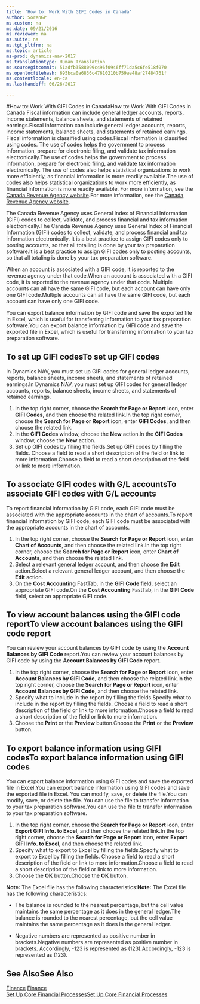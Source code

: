 ```yaml
---
title: 'How to: Work With GIFI Codes in Canada'
author: SorenGP
ms.custom: na
ms.date: 09/21/2016
ms.reviewer: na
ms.suite: na
ms.tgt_pltfrm: na
ms.topic: article
ms-prod: dynamics-nav-2017
ms.translationtype: Human Translation
ms.sourcegitcommit: 51adfb3588099c496f0946ff71da5c6fe518f070
ms.openlocfilehash: 695bca0a6836c47610210b759ae48af27484761f
ms.contentlocale: en-ca
ms.lasthandoff: 06/26/2017

---
```


#<a name="how-to-work-with-gifi-codes-in-canada"></a><span data-ttu-id="5d30f-102">How to: Work With GIFI Codes in Canada</span><span class="sxs-lookup"><span data-stu-id="5d30f-102">How to: Work With GIFI Codes in Canada</span></span>
<span data-ttu-id="5d30f-103">Fiscal information can include general ledger accounts, reports, income statements, balance sheets, and statements of retained earnings.</span><span class="sxs-lookup"><span data-stu-id="5d30f-103">Fiscal information can include general ledger accounts, reports, income statements, balance sheets, and statements of retained earnings.</span></span> <span data-ttu-id="5d30f-104">Fiscal information is classified using codes.</span><span class="sxs-lookup"><span data-stu-id="5d30f-104">Fiscal information is classified using codes.</span></span> <span data-ttu-id="5d30f-105">The use of codes helps the government to process information, prepare for electronic filing, and validate tax information electronically.</span><span class="sxs-lookup"><span data-stu-id="5d30f-105">The use of codes helps the government to process information, prepare for electronic filing, and validate tax information electronically.</span></span> <span data-ttu-id="5d30f-106">The use of codes also helps statistical organizations to work more efficiently, as financial information is more readily available.</span><span class="sxs-lookup"><span data-stu-id="5d30f-106">The use of codes also helps statistical organizations to work more efficiently, as financial information is more readily available.</span></span> <span data-ttu-id="5d30f-107">For more information, see the [Canada Revenue Agency website](http://www.cra-arc.gc.ca/).</span><span class="sxs-lookup"><span data-stu-id="5d30f-107">For more information, see the [Canada Revenue Agency website](http://www.cra-arc.gc.ca/).</span></span>

<span data-ttu-id="5d30f-108">The Canada Revenue Agency uses General Index of Financial Information (GIFI) codes to collect, validate, and process financial and tax information electronically.</span><span class="sxs-lookup"><span data-stu-id="5d30f-108">The Canada Revenue Agency uses General Index of Financial Information (GIFI) codes to collect, validate, and process financial and tax information electronically.</span></span> <span data-ttu-id="5d30f-109">It is a best practice to assign GIFI codes only to posting accounts, so that all totalling is done by your tax preparation software.</span><span class="sxs-lookup"><span data-stu-id="5d30f-109">It is a best practice to assign GIFI codes only to posting accounts, so that all totaling is done by your tax preparation software.</span></span>

<span data-ttu-id="5d30f-110">When an account is associated with a GIFI code, it is reported to the revenue agency under that code.</span><span class="sxs-lookup"><span data-stu-id="5d30f-110">When an account is associated with a GIFI code, it is reported to the revenue agency under that code.</span></span> <span data-ttu-id="5d30f-111">Multiple accounts can all have the same GIFI code, but each account can have only one GIFI code.</span><span class="sxs-lookup"><span data-stu-id="5d30f-111">Multiple accounts can all have the same GIFI code, but each account can have only one GIFI code.</span></span>

<span data-ttu-id="5d30f-112">You can export balance information by GIFI code and save the exported file in Excel, which is useful for transferring information to your tax preparation software.</span><span class="sxs-lookup"><span data-stu-id="5d30f-112">You can export balance information by GIFI code and save the exported file in Excel, which is useful for transferring information to your tax preparation software.</span></span>

## <a name="to-set-up-gifi-codes"></a><span data-ttu-id="5d30f-113">To set up GIFI codes</span><span class="sxs-lookup"><span data-stu-id="5d30f-113">To set up GIFI codes</span></span>
<span data-ttu-id="5d30f-114">In Dynamics NAV, you must set up GIFI codes for general ledger accounts, reports, balance sheets, income sheets, and statements of retained earnings.</span><span class="sxs-lookup"><span data-stu-id="5d30f-114">In Dynamics NAV, you must set up GIFI codes for general ledger accounts, reports, balance sheets, income sheets, and statements of retained earnings.</span></span>

1. <span data-ttu-id="5d30f-115">In the top right corner, choose the **Search for Page or Report** icon, enter **GIFI Codes**, and then choose the related link.</span><span class="sxs-lookup"><span data-stu-id="5d30f-115">In the top right corner, choose the **Search for Page or Report** icon, enter **GIFI Codes**, and then choose the related link.</span></span>
2. <span data-ttu-id="5d30f-116">In the **GIFI Codes** window, choose the **New** action.</span><span class="sxs-lookup"><span data-stu-id="5d30f-116">In the **GIFI Codes** window, choose the **New** action.</span></span>
3. <span data-ttu-id="5d30f-117">Set up GIFI codes by filling the fields.</span><span class="sxs-lookup"><span data-stu-id="5d30f-117">Set up GIFI codes by filling the fields.</span></span> <span data-ttu-id="5d30f-118">Choose a field to read a short description of the field or link to more information.</span><span class="sxs-lookup"><span data-stu-id="5d30f-118">Choose a field to read a short description of the field or link to more information.</span></span>

## <a name="to-associate-gifi-codes-with-gl-accounts"></a><span data-ttu-id="5d30f-119">To associate GIFI codes with G/L accounts</span><span class="sxs-lookup"><span data-stu-id="5d30f-119">To associate GIFI codes with G/L accounts</span></span>
<span data-ttu-id="5d30f-120">To report financial information by GIFI code, each GIFI code must be associated with the appropriate accounts in the chart of accounts.</span><span class="sxs-lookup"><span data-stu-id="5d30f-120">To report financial information by GIFI code, each GIFI code must be associated with the appropriate accounts in the chart of accounts.</span></span>

1. <span data-ttu-id="5d30f-121">In the top right corner, choose the **Search for Page or Report** icon, enter **Chart of Accounts**, and then choose the related link.</span><span class="sxs-lookup"><span data-stu-id="5d30f-121">In the top right corner, choose the **Search for Page or Report** icon, enter **Chart of Accounts**, and then choose the related link.</span></span>
2. <span data-ttu-id="5d30f-122">Select a relevant general ledger account, and then choose the **Edit** action.</span><span class="sxs-lookup"><span data-stu-id="5d30f-122">Select a relevant general ledger account, and then choose the **Edit** action.</span></span>
3. <span data-ttu-id="5d30f-123">On the **Cost Accounting** FastTab, in the **GIFI Code** field, select an appropriate GIFI code.</span><span class="sxs-lookup"><span data-stu-id="5d30f-123">On the **Cost Accounting** FastTab, in the **GIFI Code** field, select an appropriate GIFI code.</span></span>

## <a name="to-view-account-balances-using-the-gifi-code-report"></a><span data-ttu-id="5d30f-124">To view account balances using the GIFI code report</span><span class="sxs-lookup"><span data-stu-id="5d30f-124">To view account balances using the GIFI code report</span></span>
<span data-ttu-id="5d30f-125">You can review your account balances by GIFI code by using the **Account Balances by GIFI Code** report.</span><span class="sxs-lookup"><span data-stu-id="5d30f-125">You can review your account balances by GIFI code by using the **Account Balances by GIFI Code** report.</span></span>

1. <span data-ttu-id="5d30f-126">In the top right corner, choose the **Search for Page or Report** icon, enter **Account Balances by GIFI Code**, and then choose the related link.</span><span class="sxs-lookup"><span data-stu-id="5d30f-126">In the top right corner, choose the **Search for Page or Report** icon, enter **Account Balances by GIFI Code**, and then choose the related link.</span></span>
2. <span data-ttu-id="5d30f-127">Specify what to include in the report by filling the fields.</span><span class="sxs-lookup"><span data-stu-id="5d30f-127">Specify what to include in the report by filling the fields.</span></span> <span data-ttu-id="5d30f-128">Choose a field to read a short description of the field or link to more information.</span><span class="sxs-lookup"><span data-stu-id="5d30f-128">Choose a field to read a short description of the field or link to more information.</span></span>
3. <span data-ttu-id="5d30f-129">Choose the **Print** or the **Preview** button.</span><span class="sxs-lookup"><span data-stu-id="5d30f-129">Choose the **Print** or the **Preview** button.</span></span>

## <a name="to-export-balance-information-using-gifi-codes"></a><span data-ttu-id="5d30f-130">To export balance information using GIFI codes</span><span class="sxs-lookup"><span data-stu-id="5d30f-130">To export balance information using GIFI codes</span></span>
<span data-ttu-id="5d30f-131">You can export balance information using GIFI codes and save the exported file in Excel.</span><span class="sxs-lookup"><span data-stu-id="5d30f-131">You can export balance information using GIFI codes and save the exported file in Excel.</span></span> <span data-ttu-id="5d30f-132">You can modify, save, or delete the file.</span><span class="sxs-lookup"><span data-stu-id="5d30f-132">You can modify, save, or delete the file.</span></span> <span data-ttu-id="5d30f-133">You can use the file to transfer information to your tax preparation software.</span><span class="sxs-lookup"><span data-stu-id="5d30f-133">You can use the file to transfer information to your tax preparation software.</span></span>

1. <span data-ttu-id="5d30f-134">In the top right corner, choose the **Search for Page or Report** icon, enter **Export GIFI Info. to Excel**, and then choose the related link.</span><span class="sxs-lookup"><span data-stu-id="5d30f-134">In the top right corner, choose the **Search for Page or Report** icon, enter **Export GIFI Info. to Excel**, and then choose the related link.</span></span>
2. <span data-ttu-id="5d30f-135">Specify what to export to Excel by filling the fields.</span><span class="sxs-lookup"><span data-stu-id="5d30f-135">Specify what to export to Excel by filling the fields.</span></span> <span data-ttu-id="5d30f-136">Choose a field to read a short description of the field or link to more information.</span><span class="sxs-lookup"><span data-stu-id="5d30f-136">Choose a field to read a short description of the field or link to more information.</span></span>
3. <span data-ttu-id="5d30f-137">Choose the **OK** button.</span><span class="sxs-lookup"><span data-stu-id="5d30f-137">Choose the **OK** button.</span></span>

<span data-ttu-id="5d30f-138">**Note:** The Excel file has the following characteristics:</span><span class="sxs-lookup"><span data-stu-id="5d30f-138">**Note:** The Excel file has the following characteristics:</span></span>

* <span data-ttu-id="5d30f-139">The balance is rounded to the nearest percentage, but the cell value maintains the same percentage as it does in the general ledger.</span><span class="sxs-lookup"><span data-stu-id="5d30f-139">The balance is rounded to the nearest percentage, but the cell value maintains the same percentage as it does in the general ledger.</span></span>

* <span data-ttu-id="5d30f-140">Negative numbers are represented as positive number in brackets.</span><span class="sxs-lookup"><span data-stu-id="5d30f-140">Negative numbers are represented as positive number in brackets.</span></span> <span data-ttu-id="5d30f-141">Accordingly, -123 is represented as (123).</span><span class="sxs-lookup"><span data-stu-id="5d30f-141">Accordingly, -123 is represented as (123).</span></span>

## <a name="see-also"></a><span data-ttu-id="5d30f-142">See Also</span><span class="sxs-lookup"><span data-stu-id="5d30f-142">See Also</span></span>
<span data-ttu-id="5d30f-143">[Finance](finance-setup.md) </span><span class="sxs-lookup"><span data-stu-id="5d30f-143">[Finance](finance-setup.md) </span></span>  
[<span data-ttu-id="5d30f-144">Set Up Core Financial Processes</span><span class="sxs-lookup"><span data-stu-id="5d30f-144">Set Up Core Financial Processes</span></span>](finance-setup-setup-finance-setup.md)

